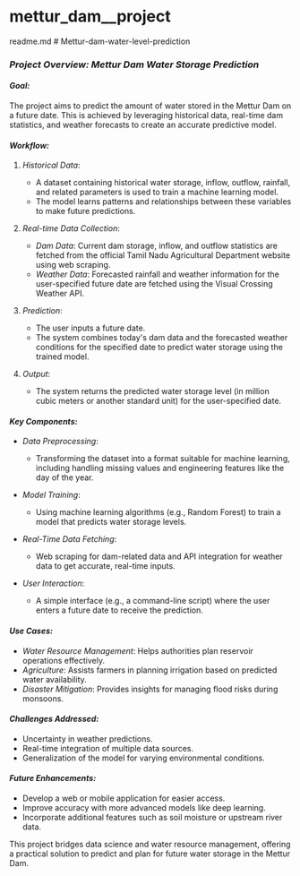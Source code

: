 # mettur_dam__project
readme.md # Mettur-dam-water-level-prediction
### *Project Overview: Mettur Dam Water Storage Prediction*

#### *Goal:*
The project aims to predict the amount of water stored in the Mettur Dam on a future date. This is achieved by leveraging historical data, real-time dam statistics, and weather forecasts to create an accurate predictive model.

#### *Workflow:*
1. *Historical Data*: 
   - A dataset containing historical water storage, inflow, outflow, rainfall, and related parameters is used to train a machine learning model.
   - The model learns patterns and relationships between these variables to make future predictions.

2. *Real-time Data Collection*:
   - *Dam Data*: Current dam storage, inflow, and outflow statistics are fetched from the official Tamil Nadu Agricultural Department website using web scraping.
   - *Weather Data*: Forecasted rainfall and weather information for the user-specified future date are fetched using the Visual Crossing Weather API.

3. *Prediction*:
   - The user inputs a future date.
   - The system combines today's dam data and the forecasted weather conditions for the specified date to predict water storage using the trained model.

4. *Output*:
   - The system returns the predicted water storage level (in million cubic meters or another standard unit) for the user-specified date.

#### *Key Components:*
- *Data Preprocessing*:
  - Transforming the dataset into a format suitable for machine learning, including handling missing values and engineering features like the day of the year.

- *Model Training*:
  - Using machine learning algorithms (e.g., Random Forest) to train a model that predicts water storage levels.

- *Real-Time Data Fetching*:
  - Web scraping for dam-related data and API integration for weather data to get accurate, real-time inputs.

- *User Interaction*:
  - A simple interface (e.g., a command-line script) where the user enters a future date to receive the prediction.

#### *Use Cases:*
- *Water Resource Management*: Helps authorities plan reservoir operations effectively.
- *Agriculture*: Assists farmers in planning irrigation based on predicted water availability.
- *Disaster Mitigation*: Provides insights for managing flood risks during monsoons.

#### *Challenges Addressed:*
- Uncertainty in weather predictions.
- Real-time integration of multiple data sources.
- Generalization of the model for varying environmental conditions.

#### *Future Enhancements:*
- Develop a web or mobile application for easier access.
- Improve accuracy with more advanced models like deep learning.
- Incorporate additional features such as soil moisture or upstream river data.

This project bridges data science and water resource management, offering a practical solution to predict and plan for future water storage in the Mettur Dam.
